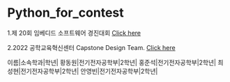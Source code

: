 # Python_for_contest
 1.제 20회 임베디드 소프트웨어 경진대회
 [Click here](https://www.eswcontest.or.kr/)

2.2022 공학교육혁신센터 Capstone Design Team.
[Click here](http://ceei.konkuk.ac.kr/noticeView.do?siteId=CEEI&boardSeq=1227&menuSeq=8579&seq=89438)

이름|소속학과|학년|
황동원|전기전자공학부|2학년|
홍준석|전기전자공학부|2학년|
최성현|전기전자공학부|2학년|
안영빈|전기전자공학부|2학년|

